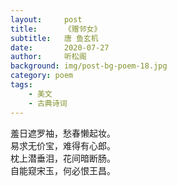 ```yaml
---
layout:     post
title:      《赠邻女》
subtitle:   唐 鱼玄机
date:       2020-07-27
author:     听松阁
background: img/post-bg-poem-18.jpg
category: poem
tags:
    - 美文
    - 古典诗词
---
```


羞日遮罗袖，愁春懒起妆。<br>
易求无价宝，难得有心郎。<br>
枕上潜垂泪，花间暗断肠。<br>
自能窥宋玉，何必恨王昌。<br>
